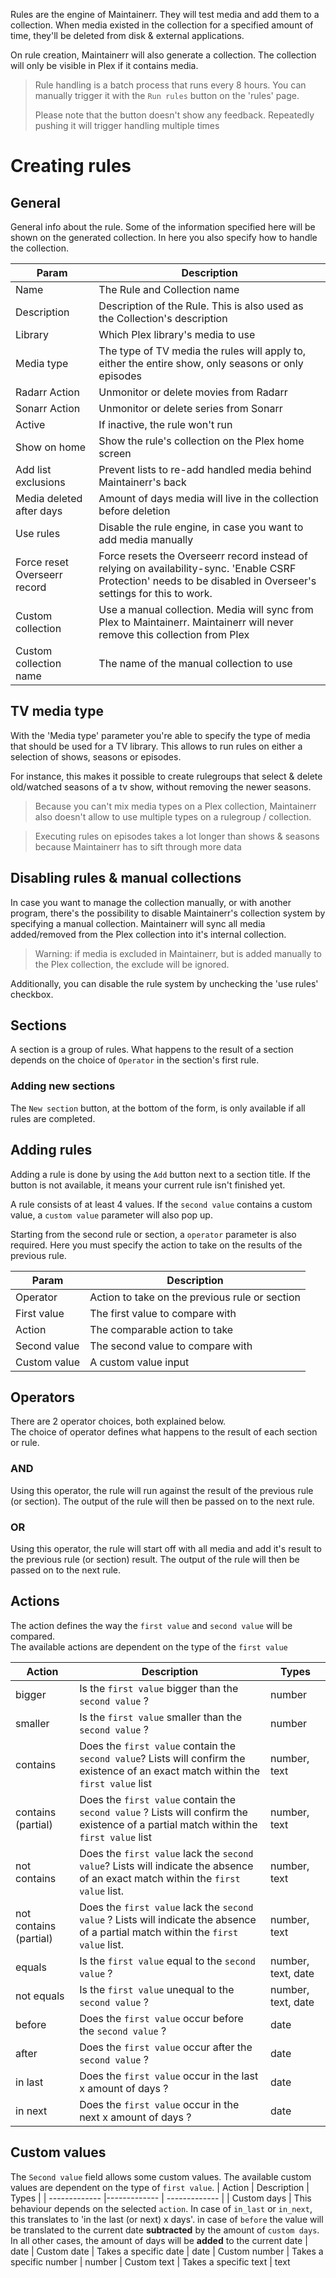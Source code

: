 Rules are the engine of Maintainerr. They will test media and add them to a collection.
When media existed in the collection for a specified amount of time, they'll be deleted from disk & external applications.

On rule creation, Maintainerr will also generate a collection. The collection will only be visible in Plex if it contains media.

> Rule handling is a batch process that runs every 8 hours. You can manually trigger it with the `Run rules` button on the 'rules' page.
>
> Please note that the button doesn't show any feedback. Repeatedly pushing it will trigger handling multiple times

# Creating rules

## General

General info about the rule. Some of the information specified here will be shown on the generated collection. In here you also specify how to handle the collection.

| Param                        | Description                                                                                                                                                                |
| ---------------------------- | -------------------------------------------------------------------------------------------------------------------------------------------------------------------------- |
| Name                         | The Rule and Collection name                                                                                                                                               |
| Description                  | Description of the Rule. This is also used as the Collection's description                                                                                                 |
| Library                      | Which Plex library's media to use                                                                                                                                          |
| Media type                   | The type of TV media the rules will apply to, either the entire show, only seasons or only episodes                                                                        |
| Radarr Action                | Unmonitor or delete movies from Radarr                                                                                                                                     |
| Sonarr Action                | Unmonitor or delete series from Sonarr                                                                                                                                     |
| Active                       | If inactive, the rule won't run                                                                                                                                            |
| Show on home                 | Show the rule's collection on the Plex home screen                                                                                                                         |
| Add list exclusions          | Prevent lists to re-add handled media behind Maintainerr's back                                                                                                            |
| Media deleted after days     | Amount of days media will live in the collection before deletion                                                                                                           |
| Use rules                    | Disable the rule engine, in case you want to add media manually                                                                                                            |
| Force reset Overseerr record | Force resets the Overseerr record instead of relying on availability-sync. 'Enable CSRF Protection' needs to be disabled in Overseer's settings for this to work.          |
| Custom collection            | Use a manual collection. Media will sync from Plex to Maintainerr. Maintainerr will never remove this collection from Plex                                                 |
| Custom collection name       | The name of the manual collection to use                                                                                                                                   |

## TV media type

With the 'Media type' parameter you're able to specify the type of media that should be used for a TV library. This allows to run rules on either a selection of shows, seasons or episodes. 

For instance, this makes it possible to create rulegroups that select & delete old/watched seasons of a tv show, without removing the newer seasons.

> Because you can't mix media types on a Plex collection, Maintainerr also doesn't allow to use multiple types on a rulegroup / collection.

> Executing rules on episodes takes a lot longer than shows & seasons because Maintainerr has to sift through more data

## Disabling rules & manual collections

In case you want to manage the collection manually, or with another program, there's the possibility to disable Maintainerr's collection system by specifying a manual collection.
Maintainerr will sync all media added/removed from the Plex collection into it's internal collection.

> Warning: if media is excluded in Maintainerr, but is added manually to the Plex collection, the exclude will be ignored.

Additionally, you can disable the rule system by unchecking the 'use rules' checkbox.

## Sections

A section is a group of rules. What happens to the result of a section depends on the choice of `Operator` in the section's first rule.

### Adding new sections

The `New section` button, at the bottom of the form, is only available if all rules are completed.

## Adding rules

Adding a rule is done by using the `Add` button next to a section title. If the button is not available, it means your current rule isn't finished yet.

A rule consists of at least 4 values. If the `second value` contains a custom value, a `custom value` parameter will also pop up.

Starting from the second rule or section, a `operator` parameter is also required. Here you must specify the action to take on the results of the previous rule.

| Param        | Description                                    |
| ------------ | ---------------------------------------------- |
| Operator     | Action to take on the previous rule or section |
| First value  | The first value to compare with                |
| Action       | The comparable action to take                  |
| Second value | The second value to compare with               |
| Custom value | A custom value input                           |

## Operators

There are 2 operator choices, both explained below. <br />
The choice of operator defines what happens to the result of each section or rule.

### AND

Using this operator, the rule will run against the result of the previous rule (or section).
The output of the rule will then be passed on to the next rule.

### OR

Using this operator, the rule will start off with all media and add it's result to the previous rule (or section) result.
The output of the rule will then be passed on to the next rule.

## Actions

The action defines the way the `first value` and `second value` will be compared. <br />
The available actions are dependent on the type of the `first value`

| Action                    | Description                                                                                                                               | Types              |
| ----------                | -----------------------------------------------------------                                                                               | ------------------ |
| bigger                    | Is the `first value` bigger than the `second value` ?                                                                                     | number             |
| smaller                   | Is the `first value` smaller than the `second value` ?                                                                                    | number             |
| contains                  | Does the `first value` contain the `second value`? Lists will confirm the existence of an exact match within the `first value` list       | number, text       |
| contains (partial)        | Does the `first value` contain the `second value` ? Lists will confirm the existence of a partial match within the `first value` list     | number, text       |
| not contains              | Does the `first value` lack the `second value`? Lists will indicate the absence of an exact match within the `first value` list.          | number, text       |
| not contains (partial)    | Does the `first value` lack the `second value` ? Lists will indicate the absence of a partial match within the `first value` list.        | number, text       |
| equals                    | Is the `first value` equal to the `second value` ?                                                                                        | number, text, date |
| not equals                | Is the `first value` unequal to the `second value` ?                                                                                      | number, text, date |
| before                    | Does the `first value` occur before the `second value` ?                                                                                  | date               |
| after                     | Does the `first value` occur after the `second value` ?                                                                                   | date               |
| in last                   | Does the `first value` occur in the last x amount of days ?                                                                               | date               |
| in next                   | Does the `first value` occur in the next x amount of days ?                                                                               | date               |

## Custom values

The `Second value` field allows some custom values. The available custom values are dependent on the type of `first value`.
| Action | Description | Types |
| ------------- |------------- | ------------- |
| Custom days | This behaviour depends on the selected `action`. In case of `in_last` or `in_next`, this translates to 'in the last (or next) x days'. in case of `before` the value will be translated to the current date **subtracted** by the amount of `custom days`. In all other cases, the amount of days will be **added** to the current date | date
| Custom date | Takes a specific date | date
| Custom number | Takes a specific number | number
| Custom text | Takes a specific text | text

